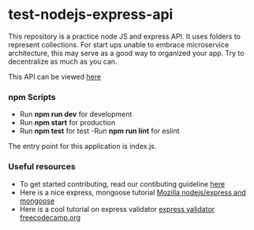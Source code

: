 # test-nodejs-express-api
This repository is a practice node JS and express API. It uses folders to represent collections. For start ups unable to embrace microservice architecture, this may serve as a good way to organized your app. Try to decentralize as much as you can.

This API can be viewed [here](https://staging-express-api.herokuapp.com/)

### npm Scripts
- Run **npm run dev** for development
- Run **npm start** for production
- Run **npm test** for test
-Run **npm run lint** for eslint

The entry point for this application is index.js.

### Useful resources
- To get started contributing, read our contibuting guideline [here](https://github.com/EvelynAnyebe/test-express-api/blob/main/docs/contributing.md)
- Here is a nice express, mongoose tutorial [Mozilla nodejs/express and mongoose](https://developer.mozilla.org/en-US/docs/Learn/Server-side/Express_Nodejs)
- Here is a cool tutorial on express validator [express validator freecodecamp.org](https://www.freecodecamp.org/news/how-to-make-input-validation-simple-and-clean-in-your-express-js-app-ea9b5ff5a8a7/)

